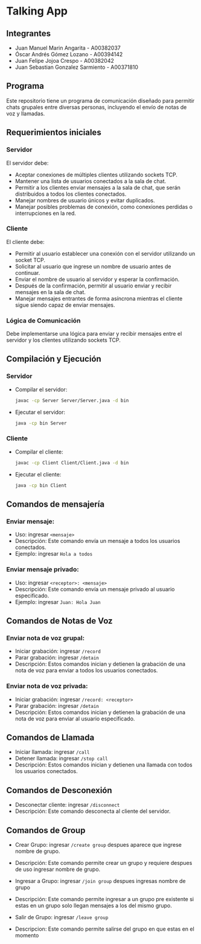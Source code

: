 # Talking App

## Integrantes

- Juan Manuel Marin Angarita - A00382037
- Óscar Andrés Gómez Lozano - A00394142
- Juan Felipe Jojoa Crespo - A00382042
- Juan Sebastian Gonzalez Sarmiento - A00371810

## Programa

Este repositorio tiene un programa de comunicación diseñado para permitir chats grupales entre diversas personas, incluyendo el envío de notas de voz y llamadas.

## Requerimientos iniciales

### Servidor

El servidor debe:

- Aceptar conexiones de múltiples clientes utilizando sockets TCP.
- Mantener una lista de usuarios conectados a la sala de chat.
- Permitir a los clientes enviar mensajes a la sala de chat, que serán distribuidos a todos los clientes conectados.
- Manejar nombres de usuario únicos y evitar duplicados.
- Manejar posibles problemas de conexión, como conexiones perdidas o interrupciones en la red.

### Cliente

El cliente debe:

- Permitir al usuario establecer una conexión con el servidor utilizando un socket TCP.
- Solicitar al usuario que ingrese un nombre de usuario antes de continuar.
- Enviar el nombre de usuario al servidor y esperar la confirmación.
- Después de la confirmación, permitir al usuario enviar y recibir mensajes en la sala de chat.
- Manejar mensajes entrantes de forma asíncrona mientras el cliente sigue siendo capaz de enviar mensajes.

### Lógica de Comunicación

Debe implementarse una lógica para enviar y recibir mensajes entre el servidor y los clientes utilizando sockets TCP.

## Compilación y Ejecución

### Servidor

- Compilar el servidor:
    ```bash
    javac -cp Server Server/Server.java -d bin
    ```

- Ejecutar el servidor:
    ```bash
    java -cp bin Server
    ```

### Cliente

- Compilar el cliente:
    ```bash
    javac -cp Client Client/Client.java -d bin
    ```

- Ejecutar el cliente:
    ```bash
    java -cp bin Client
    ```

## Comandos de mensajería

### Enviar mensaje:

- Uso: ingresar `<mensaje>`
- Descripción: Este comando envía un mensaje a todos los usuarios conectados.
- Ejemplo: ingresar `Hola a todos`

### Enviar mensaje privado:

- Uso: ingresar `<receptor>: <mensaje>`
- Descripción: Este comando envía un mensaje privado al usuario especificado.
- Ejemplo: ingresar `Juan: Hola Juan`

## Comandos de Notas de Voz

### Enviar nota de voz grupal:

- Iniciar grabación: ingresar `/record`
- Parar grabación: ingresar `/detain`
- Descripción: Estos comandos inician y detienen la grabación de una nota de voz para enviar a todos los usuarios conectados.

### Enviar nota de voz privada:

- Iniciar grabación: ingresar `/record: <receptor>`
- Parar grabación: ingresar `/detain`
- Descripción: Estos comandos inician y detienen la grabación de una nota de voz para enviar al usuario especificado.

## Comandos de Llamada

- Iniciar llamada: ingresar `/call`
- Detener llamada: ingresar `/stop call`
- Descripción: Estos comandos inician y detienen una llamada con todos los usuarios conectados.

## Comandos de Desconexión

- Desconectar cliente: ingresar `/disconnect`
- Descripción: Este comando desconecta al cliente del servidor.

## Comandos de Group
- Crear Grupo: ingresar `/create group` despues aparece que ingrese nombre de grupo.
- Descripción: Este comando permite crear un grupo y requiere despues de uso ingresar nombre de grupo.

- Ingresar a Grupo: ingresar `/join group` despues ingresas nombre de grupo
- Descripción: Este comando permite ingresar a un grupo pre existente si estas en un grupo solo llegan mensajes a los del mismo grupo.

- Salir de Grupo: ingresar `/leave group`
- Descripcion: Este comando permite salirse del grupo en que estas en el momento
